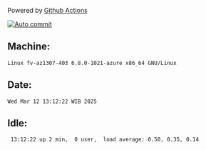 Powered by [Github Actions](https://github.com/features/actions)

[![Auto commit](https://github.com/hiage/workstation/workflows/Auto%20commit/badge.svg)](https://github.com/hiage/workstation/actions?query=workflow%3A%22Auto+commit%22)

## Machine:
```
Linux fv-az1307-403 6.8.0-1021-azure x86_64 GNU/Linux
```
## Date:
```
Wed Mar 12 13:12:22 WIB 2025
```
## Idle:
```
 13:12:22 up 2 min,  0 user,  load average: 0.50, 0.35, 0.14
```
